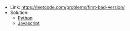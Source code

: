 - Link: https://leetcode.com/problems/first-bad-version/
- Solution:
  - [Python](index.py)
  - [Javascript](index.js)